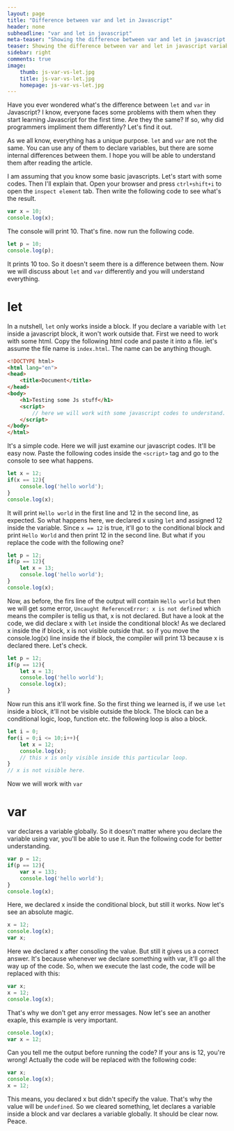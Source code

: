 ```yaml
---
layout: page
title: "Difference between var and let in Javascript"
header: none
subheadline: "var and let in javascript"
meta-teaser: "Showing the difference between var and let in javascript variable declaration. Removing all confusions about var and let method of javascript."
teaser: Showing the difference between var and let in javascript variable declaration. Removing all confusions about var and let method of javascript. 
sidebar: right
comments: true
image:
    thumb: js-var-vs-let.jpg
    title: js-var-vs-let.jpg
    homepage: js-var-vs-let.jpg
---
```


Have you ever wondered what's the difference between `let` and `var` in Javascript? I know, everyone faces some problems with them when they start learning Javascript for the first time. Are they the same? If so, why did programmers impliment them differently? Let's find it out. 

As we all know, everything has a unique purpose. `let` and `var` are not the same. You can use any of them to declare variables, but there are some internal differences between them. I hope you will be able to understand them after reading the article. 

I am assuming that you know some basic javascripts. Let's start with some codes. Then I'll explain that. Open your browser and press `ctrl+shift+i` to open the `inspect element` tab. Then write the following code to see what's the result.

```js
var x = 10;
console.log(x);
```
The console will print 10. That's fine. now run the following code. 
```js
let p = 10;
console.log(p);
```
It prints 10 too. So it doesn't seem there is a difference between them. Now we will discuss about `let` and `var` differently and you will understand everything. 

# let

In a nutshell, `let` only works inside a block. If you declare a variable with `let` inside a javascript block, it won't work outside that. First we need to work with some html. Copy the following html code and paste it into a file. iet's assume the file name is `index.html`. The name can be anything though.

```html
<!DOCTYPE html>
<html lang="en">
<head>
    <title>Document</title>
</head>
<body>
    <h1>Testing some Js stuff</h1>
    <script>
        // here we will work with some javascript codes to understand.
    </script>
</body>
</html>
```
It's a simple code. Here we will just examine our javascript codes. It'll be easy now. Paste the following codes inside the `<script>` tag and go to the console to see what happens. 
```js
let x = 12;
if(x == 12){
    console.log('hello world');
}
console.log(x);
```
It will print `Hello world` in the first line and 12 in the second line, as expected. So what happens here, we declared x using `let` and assigned 12 inside the variable. Since `x == 12` is true, it'll go to the conditional block and print `Hello World` and then print 12 in the second line. But what if you replace the code with the following one? 
```js
let p = 12;
if(p == 12){
    let x = 13;
    console.log('hello world');
}
console.log(x);
```
Now, as before, the firs line of the output will contain `Hello world` but then we will get some error, `Uncaught ReferenceError: x is not defined` which means the compiler is tellig us that, x is not declared. But have a look at the code, we did declare x with `let` inside the conditional block! As we declared x inside the if block, x is not visible outside that. so if you move the console.log(x) line inside the if block, the compiler will print 13 because x is declared there. Let's check. 
```js
let p = 12;
if(p == 12){
    let x = 13;
    console.log('hello world');
    console.log(x);
}
```
Now run this ans it'll work fine. So the first thing we learned is, if we use `let` inside a block, it'll not be visible outside the block. The block can be a conditional logic, loop, function etc. the following loop is also a block. 
```js
let i = 0;
for(i = 0;i <= 10;i++){
    let x = 12;
    console.log(x);
    // this x is only visible inside this particular loop.
}
// x is not visible here.
```

Now we will work with  `var`

# var

var declares a variable globally. So it doesn't matter where you declare the variable using var, you'll be able to use it. Run the following code for better understanding.
```js
var p = 12;
if(p == 12){
    var x = 133;
    console.log('hello world');
}
console.log(x);
```

Here, we declared x inside the conditional block, but still it works. Now let's see an absolute magic.
```js
x = 12;
console.log(x);
var x;
```

Here we declared x after consoling the value. But still it gives us a correct answer. It's because whenever we declare something with var, it'll go all the way up of the code. So, when we execute the last code, the code will be replaced with this: 
```js
var x;
x = 12;
console.log(x);
```
That's why we don't get any error messages. Now let's see an another exaple, this example is very important. 
```js
console.log(x);
var x = 12;
```

Can you tell me the output before running the code? If your ans is 12, you're wrong! Actually the code will be replaced with the following code:
```js
var x;
console.log(x);
x = 12;
```
This means, you declared x but didn't specify the value. That's why the value will be `undefined`. So we cleared something, let declares a variable inside a block and var declares a variable globally. It should be clear now. Peace.